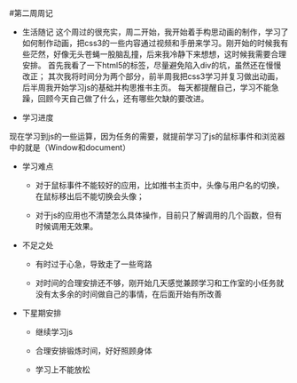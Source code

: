 #第二周周记
- 生活随记
这个周过的很充实，周二开始，我开始着手构思动画的制作，学习了如何制作动画，把css3的一些内容通过视频和手册来学习。刚开始的时候我有些茫然，好像无头苍蝇一股脑乱撞，后来我冷静下来想想，这时候我需要合理安排。
首先我看了一下html5的标签，尽量避免陷入div的坑，虽然还在慢慢改正；
其次我将时间分为两个部分，前半周我把css3学习并复习做出动画，后半周我开始学习js的基础并构思推书主页。
每天都提醒自己，学习不能急躁，回顾今天自己做了什么，还有哪些欠缺的要改进。

- 学习进度

现在学习到js的一些运算，因为任务的需要，就提前学习了js的鼠标事件和浏览器中的就是（Window和document）

- 学习难点

    - 对于鼠标事件不能较好的应用，比如推书主页中，头像与用户名的切换，在鼠标移出后不能切换会头像；

    - 对于js的应用也不清楚怎么具体操作，目前只了解调用的几个函数，但有时候调用无效果。

- 不足之处

    - 有时过于心急，导致走了一些弯路

    - 对时间的合理安排还不够，刚开始几天感觉兼顾学习和工作室的小任务就没有太多余的时间做自己的事情，在后面开始有所改善

- 下星期安排

    - 继续学习js

    - 合理安排锻炼时间，好好照顾身体

    - 学习上不能放松